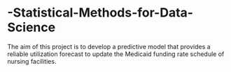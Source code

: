 # -Statistical-Methods-for-Data-Science
The aim of this project is to develop a predictive model that provides a reliable utilization forecast to update the Medicaid funding rate schedule of nursing facilities.
